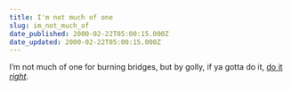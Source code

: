 ```yaml
---
title: I'm not much of one
slug: im_not_much_of
date_published: 2000-02-22T05:00:15.000Z
date_updated: 2000-02-22T05:00:15.000Z
---
```


I’m not much of one for burning bridges, but by golly, if ya gotta do it, [do it *right*](http://204.203.30.212/drummond/media_email_alex1.htm).
